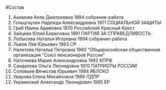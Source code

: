 #Состав
1. Акимова Алла Дмитриевна 1994 собрание-работа
2. Гольцгаузен Надежда Александровна 1971 СОЦИАЛЬНОЙ ЗАЩИТЫ
3. Гриб Ирина Адамовна 1970 Российский Красный Крест
4. Зайцева Юлия Борисовна 1991 ПАРТИЯ ЗА СПРАВЕДЛИВОСТЬ
5. Лобысева Наталья Игоревна 1994 собрание-работа
6. Львов Лев Юрьевич 1993 СР
7. Налетова Наталья Петровна 1960 \"Общероссийская общественная организация \"Союз пенсионеров России\"
8. Наточеева Мария Александровна 1982 КПРФ
9. Сандалова Ольга Леонидовна 1970 ПАТРИОТЫ РОССИИ
10. Соловьев Вячеслав Юрьевич 1984 ЯБЛОКО
11. Уварова Елена Михайловна 1989 ЛДПР
12. Украинский Александр Леонидович 1965 ЕР
